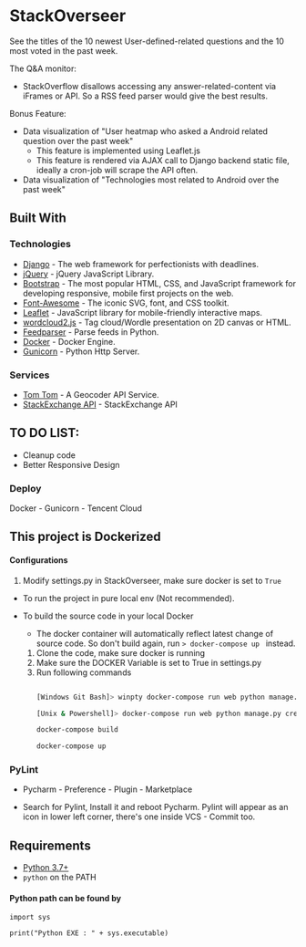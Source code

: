 # StackOverseer
See the titles of the 10 newest User-defined-related questions and the 10 most voted in the past week.

The Q&A monitor:
- StackOverflow disallows accessing any answer-related-content via iFrames or API. So a RSS feed parser would give the best results.

Bonus Feature:

- Data visualization of "User heatmap who asked a Android related question over the past week"
    - This feature is implemented using Leaflet.js
    - This feature is rendered via AJAX call to Django backend static file, ideally a cron-job will scrape the API often.
- Data visualization of "Technologies most related to Android over the past week" 

## Built With


### Technologies 
* [Django](https://www.djangoproject.com/) - The web framework for perfectionists with deadlines.
* [jQuery](https://github.com/jquery/jquery) - jQuery JavaScript Library.
* [Bootstrap](https://github.com/twbs/bootstrap) - The most popular HTML, CSS, and JavaScript framework for developing responsive, mobile first projects on the web.
* [Font-Awesome](https://github.com/FortAwesome/Font-Awesome) - The iconic SVG, font, and CSS toolkit.
* [Leaflet](https://github.com/Leaflet/Leaflet) - JavaScript library for mobile-friendly interactive maps.
* [wordcloud2.js](https://github.com/search?q=wordcloud2) - Tag cloud/Wordle presentation on 2D canvas or HTML.
* [Feedparser](https://github.com/kurtmckee/feedparser) - Parse feeds in Python.
* [Docker](https://www.docker.com/) - Docker Engine.
* [Gunicorn](https://pypi.org/project/gunicorn/) - Python Http Server.

### Services

* [Tom Tom](https://developer.tomtom.com/) - A Geocoder API Service.
* [StackExchange API](https://api.stackexchange.com/) - StackExchange API

## TO DO LIST: 

- Cleanup code
- Better Responsive Design



    
### Deploy

Docker - Gunicorn - Tencent Cloud



## This project is Dockerized
#### Configurations
1. Modify settings.py in StackOverseer, make sure docker is set to `True`

- To run the project in pure local env (Not recommended).

- To build the source code in your local Docker
    - The docker container will automatically reflect latest change of source code.
    So don't build again, run ```> docker-compose up ``` instead.
    
    1. Clone the code, make sure docker is running
    2. Make sure the DOCKER Variable is set to True in settings.py
    3. Run following commands
        ```bash
        
        [Windows Git Bash]> winpty docker-compose run web python manage.py createsuperuser
        
        [Unix & Powershell]> docker-compose run web python manage.py createsuperuser
        
        docker-compose build
        
        docker-compose up

        ```



### PyLint
- Pycharm - Preference - Plugin - Marketplace 

- Search for Pylint, Install it and reboot Pycharm.
Pylint will appear as an icon in lower left corner, there's one inside VCS - Commit too.




## Requirements

* [Python 3.7+](https://www.python.org/)
* `python` on the PATH



#### Python path can be found by
  
```  
import sys
      
print("Python EXE : " + sys.executable)
```   

